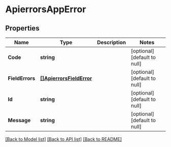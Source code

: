 # ApierrorsAppError

## Properties
Name | Type | Description | Notes
------------ | ------------- | ------------- | -------------
**Code** | **string** |  | [optional] [default to null]
**FieldErrors** | [**[]ApierrorsFieldError**](apierrors.FieldError.md) |  | [optional] [default to null]
**Id** | **string** |  | [optional] [default to null]
**Message** | **string** |  | [optional] [default to null]

[[Back to Model list]](../README.md#documentation-for-models) [[Back to API list]](../README.md#documentation-for-api-endpoints) [[Back to README]](../README.md)


